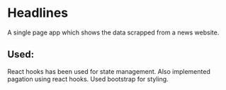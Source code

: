 # Headlines

A single page app which shows the data scrapped from a news website.

## Used:

React hooks has been used for state management. Also implemented pagation using react hooks. Used bootstrap for styling.
